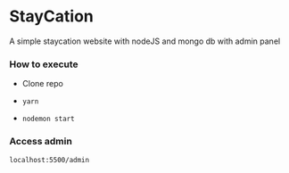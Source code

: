 # StayCation

A simple staycation website with nodeJS and mongo db with admin panel

### How to execute

- Clone repo

- `yarn`

- `nodemon start`

### Access admin

`localhost:5500/admin`

